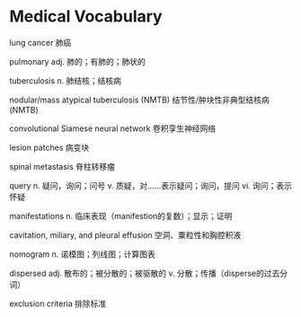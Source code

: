 # Medical Vocabulary

lung cancer 
肺癌

pulmonary
adj. 肺的；有肺的；肺状的

tuberculosis
n. 肺结核；结核病

nodular/mass atypical tuberculosis (NMTB)
结节性/肿块性非典型结核病 (NMTB)

convolutional Siamese neural network 
卷积孪生神经网络

lesion patches
病变块

spinal metastasis
脊柱转移瘤

query
n. 疑问，询问；问号
v. 质疑，对……表示疑问；询问，提问
vi. 询问；表示怀疑

manifestations
n. 临床表现（manifestion的复数）；显示；证明

cavitation, miliary, and pleural effusion
空洞、粟粒性和胸腔积液

nomogram
n. 诺模图；列线图；计算图表

dispersed
adj. 散布的；被分散的；被驱散的
v. 分散；传播（disperse的过去分词）

exclusion criteria
排除标准
